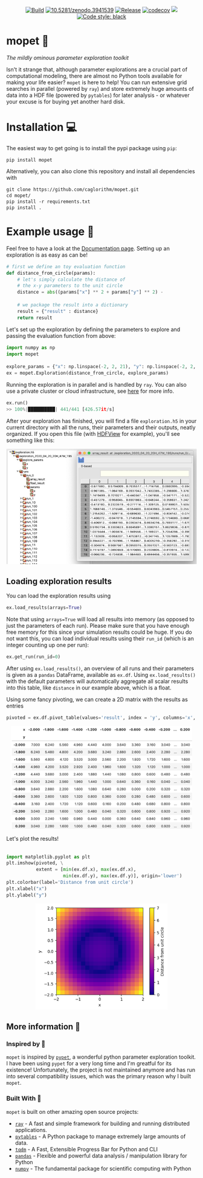 <p align="center">
  <a href="https://travis-ci.org/neurolib-dev/neurolib">
  	<img alt="Build" src="https://travis-ci.org/caglorithm/mopet.svg?branch=master"></a>
  
  <a href="https://zenodo.org/badge/latestdoi/246940409">
  	<img alt="10.5281/zenodo.3941539" src="https://zenodo.org/badge/246940409.svg"></a>
    
  <a href="https://github.com/caglorithm/mopet/releases">
  	<img alt="Release" src="https://img.shields.io/github/v/release/caglorithm/mopet"></a>
  
  <a href="https://codecov.io/gh/caglorithm/mopet">
  	<img alt="codecov" src="https://codecov.io/gh/caglorithm/mopet/branch/master/graph/badge.svg"></a>
  
  <a href="https://pepy.tech/project/mopet">
  	<img src="https://pepy.tech/badge/mopet"></a>
  
  <a href="https://github.com/psf/black">
  	<img alt="Code style: black" src="https://img.shields.io/badge/code%20style-black-000000.svg"></a>
  
</p>

# mopet 🛵

_The mildly ominous parameter exploration toolkit_

Isn't it strange that, although parameter explorations are a crucial part of computational modeling, there are almost no Python tools available for making your life easier?
`mopet` is here to help! You can run extensive grid searches in parallel (powered by `ray`) and store extremely huge amounts of data into a HDF file (powered by `pytables`) for later analysis - or whatever your excuse is for buying yet another hard disk.

# Installation 💻

The easiest way to get going is to install the pypi package using `pip`:

```
pip install mopet
```

Alternatively, you can also clone this repository and install all dependencies with

```
git clone https://github.com/caglorithm/mopet.git
cd mopet/
pip install -r requirements.txt
pip install .
```

# Example usage 🐝

Feel free to have a look at the [Documentation page](https://caglorithm.github.io/mopet/). Setting up an exploration is as easy as can be!

```python
# first we define an toy evaluation function
def distance_from_circle(params):
	# let's simply calculate the distance of
	# the x-y parameters to the unit circle
	distance = abs((params["x"] ** 2 + params["y"] ** 2) -

	# we package the result into a dictionary
	result = {"result" : distance}
	return result

```

Let's set up the exploration by defining the parameters to explore and passing the evaluation function from above:

```python
import numpy as np
import mopet

explore_params = {"x": np.linspace(-2, 2, 21), "y": np.linspace(-2, 2, 21)}
ex = mopet.Exploration(distance_from_circle, explore_params)
```

Running the exploration is in parallel and is handled by `ray`. You can also use a private cluster or cloud infrastructure, see [here](https://ray.readthedocs.io/en/latest/autoscaling.html) for more info.

```python
ex.run()
>> 100%|██████████| 441/441 [426.57it/s]
```

After your exploration has finished, you will find a file `exploration.h5` in your current directory with all the runs, their parameters and their outputs, neatly organized. If you open this file (with [HDFView](https://www.hdfgroup.org/downloads/hdfview/) for example), you'll see something like this:

<p align="center">
  	<img alt="Build" src="resources/hdf_file.jpg">
</p>
  


## Loading exploration results

You can load the exploration results using

```python
ex.load_results(arrays=True)
```

Note that using `arrays=True` will load all results into memory (as opposed to just the parameters of each run). Please make sure that you have enough free memory for this since your simulation results could be huge. If you do not want this, you can load individual results using their `run_id` (which is an integer counting up one per run):

```python
ex.get_run(run_id=0)
```

After using `ex.load_results()`, an overview of all runs and their parameters is given as a `pandas` DataFrame, available as `ex.df`. Using `ex.load_results()` with the default parameters will automatically aggregate all scalar results into this table, like `distance` in our example above, which is a float.

Using some fancy pivoting, we can create a 2D matrix with the results as entries

```python
pivoted = ex.df.pivot_table(values='result', index = 'y', columns='x', aggfunc='first')
```

<p align="center">
  <img src="https://github.com/caglorithm/mopet/raw/master/resources/pandas_pivot_table.png", width="480">
</p>

Let's plot the results!

```python

import matplotlib.pyplot as plt
plt.imshow(pivoted, \
           extent = [min(ex.df.x), max(ex.df.x),
                     min(ex.df.y), max(ex.df.y)], origin='lower')
plt.colorbar(label='Distance from unit circle')
plt.xlabel("x")
plt.ylabel("y")
```

<p align="center">
  <img src="https://github.com/caglorithm/mopet/raw/master/resources/unit_circle.png", width="350">
</p>

## More information 📓

### Inspired by 🤔

`mopet` is inspired by [`pypet`](https://github.com/SmokinCaterpillar/pypet), a wonderful python parameter exploration toolkit. I have been using `pypet` for a very long time and I'm greatful for its existence! Unfortunately, the project is not maintained anymore and has run into several compatibility issues, which was the primary reason why I built `mopet`.

### Built With 💞

`mopet` is built on other amazing open source projects:

- [`ray`](https://github.com/ray-project/ray) - A fast and simple framework for building and running distributed applications.
- [`pytables`](https://github.com/PyTables/PyTables) - A Python package to manage extremely large amounts of data.
- [`tqdm`](https://github.com/tqdm/tqdm) - A Fast, Extensible Progress Bar for Python and CLI
- [`pandas`](https://github.com/pandas-dev/pandas) - Flexible and powerful data analysis / manipulation library for Python
- [`numpy`](https://github.com/numpy/numpy) - The fundamental package for scientific computing with Python
